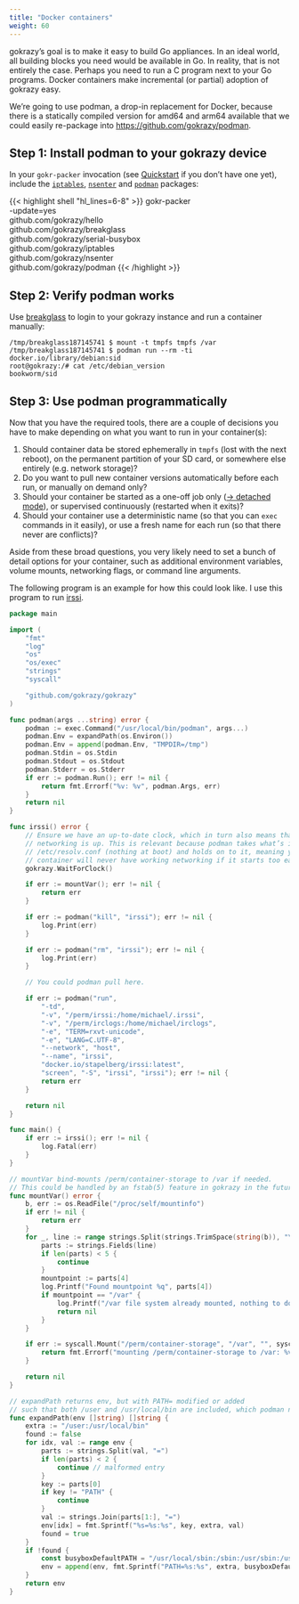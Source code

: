 ```yaml
---
title: "Docker containers"
weight: 60
---
```


gokrazy’s goal is to make it easy to build Go appliances. In an ideal world, all
building blocks you need would be available in Go. In reality, that is not
entirely the case. Perhaps you need to run a C program next to your Go
programs. Docker containers make incremental (or partial) adoption of gokrazy
easy.

We’re going to use podman, a drop-in replacement for Docker, because there is a
statically compiled version for amd64 and arm64 available that we could easily
re-package into https://github.com/gokrazy/podman.

## Step 1: Install podman to your gokrazy device

In your `gokr-packer` invocation (see [Quickstart](/quickstart/) if you don’t
have one yet), include the [`iptables`](https://github.com/gokrazy/iptables),
[`nsenter`](https://github.com/gokrazy/nsenter) and
[`podman`](https://github.com/gokrazy/podman) packages:

{{< highlight shell "hl_lines=6-8" >}}
gokr-packer \
  -update=yes \
  github.com/gokrazy/hello \
  github.com/gokrazy/breakglass \
  github.com/gokrazy/serial-busybox \
  github.com/gokrazy/iptables \
  github.com/gokrazy/nsenter \
  github.com/gokrazy/podman
{{< /highlight >}}

## Step 2: Verify podman works

Use [breakglass](https://github.com/gokrazy/breakglass) to login to your gokrazy
instance and run a container manually:

```shell
/tmp/breakglass187145741 $ mount -t tmpfs tmpfs /var
/tmp/breakglass187145741 $ podman run --rm -ti docker.io/library/debian:sid
root@gokrazy:/# cat /etc/debian_version
bookworm/sid
```

## Step 3: Use podman programmatically

Now that you have the required tools, there are a couple of decisions you have
to make depending on what you want to run in your container(s):

1. Should container data be stored ephemerally in `tmpfs` (lost with the next
   reboot), on the permanent partition of your SD card, or somewhere else
   entirely (e.g. network storage)?
1. Do you want to pull new container versions automatically before each run, or
   manually on demand only?
1. Should your container be started as a one-off job only ([→ detached
   mode](https://docs.docker.com/engine/reference/run/#detached--d)), or
   supervised continuously (restarted when it exits)?
1. Should your container use a deterministic name (so that you can `exec`
   commands in it easily), or use a fresh name for each run (so that there never
   are conflicts)?

Aside from these broad questions, you very likely need to set a bunch of detail
options for your container, such as additional environment variables, volume
mounts, networking flags, or command line arguments.

The following program is an example for how this could look like. I use this
program to run [irssi](https://irssi.org/).

```go
package main

import (
	"fmt"
	"log"
	"os"
	"os/exec"
	"strings"
	"syscall"

	"github.com/gokrazy/gokrazy"
)

func podman(args ...string) error {
	podman := exec.Command("/usr/local/bin/podman", args...)
	podman.Env = expandPath(os.Environ())
	podman.Env = append(podman.Env, "TMPDIR=/tmp")
	podman.Stdin = os.Stdin
	podman.Stdout = os.Stdout
	podman.Stderr = os.Stderr
	if err := podman.Run(); err != nil {
		return fmt.Errorf("%v: %v", podman.Args, err)
	}
	return nil
}

func irssi() error {
	// Ensure we have an up-to-date clock, which in turn also means that
	// networking is up. This is relevant because podman takes what’s in
	// /etc/resolv.conf (nothing at boot) and holds on to it, meaning your
	// container will never have working networking if it starts too early.
	gokrazy.WaitForClock()

	if err := mountVar(); err != nil {
		return err
	}

	if err := podman("kill", "irssi"); err != nil {
		log.Print(err)
	}

	if err := podman("rm", "irssi"); err != nil {
		log.Print(err)
	}

	// You could podman pull here.

	if err := podman("run",
		"-td",
		"-v", "/perm/irssi:/home/michael/.irssi",
		"-v", "/perm/irclogs:/home/michael/irclogs",
		"-e", "TERM=rxvt-unicode",
		"-e", "LANG=C.UTF-8",
		"--network", "host",
		"--name", "irssi",
		"docker.io/stapelberg/irssi:latest",
		"screen", "-S", "irssi", "irssi"); err != nil {
		return err
	}

	return nil
}

func main() {
	if err := irssi(); err != nil {
		log.Fatal(err)
	}
}

// mountVar bind-mounts /perm/container-storage to /var if needed.
// This could be handled by an fstab(5) feature in gokrazy in the future.
func mountVar() error {
	b, err := os.ReadFile("/proc/self/mountinfo")
	if err != nil {
		return err
	}
	for _, line := range strings.Split(strings.TrimSpace(string(b)), "\n") {
		parts := strings.Fields(line)
		if len(parts) < 5 {
			continue
		}
		mountpoint := parts[4]
		log.Printf("Found mountpoint %q", parts[4])
		if mountpoint == "/var" {
			log.Printf("/var file system already mounted, nothing to do")
			return nil
		}
	}

	if err := syscall.Mount("/perm/container-storage", "/var", "", syscall.MS_BIND, ""); err != nil {
		return fmt.Errorf("mounting /perm/container-storage to /var: %v", err)
	}

	return nil
}

// expandPath returns env, but with PATH= modified or added
// such that both /user and /usr/local/bin are included, which podman needs.
func expandPath(env []string) []string {
	extra := "/user:/usr/local/bin"
	found := false
	for idx, val := range env {
		parts := strings.Split(val, "=")
		if len(parts) < 2 {
			continue // malformed entry
		}
		key := parts[0]
		if key != "PATH" {
			continue
		}
		val := strings.Join(parts[1:], "=")
		env[idx] = fmt.Sprintf("%s=%s:%s", key, extra, val)
		found = true
	}
	if !found {
		const busyboxDefaultPATH = "/usr/local/sbin:/sbin:/usr/sbin:/usr/local/bin:/bin:/usr/bin"
		env = append(env, fmt.Sprintf("PATH=%s:%s", extra, busyboxDefaultPATH))
	}
	return env
}
```
